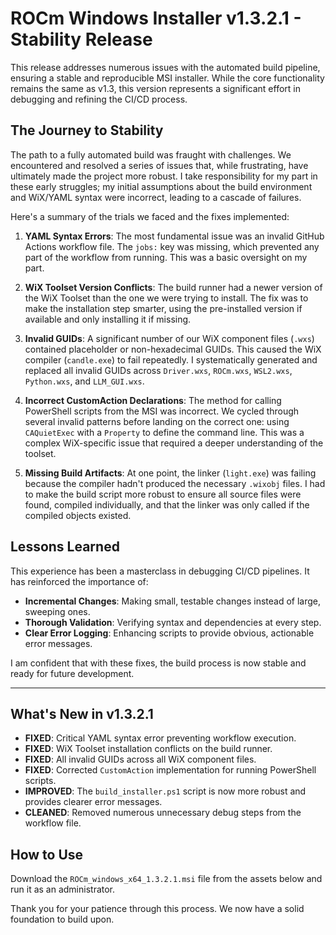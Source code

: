 # ROCm Windows Installer v1.3.2.1 - Stability Release

This release addresses numerous issues with the automated build pipeline, ensuring a stable and reproducible MSI installer. While the core functionality remains the same as v1.3, this version represents a significant effort in debugging and refining the CI/CD process.

## The Journey to Stability

The path to a fully automated build was fraught with challenges. We encountered and resolved a series of issues that, while frustrating, have ultimately made the project more robust. I take responsibility for my part in these early struggles; my initial assumptions about the build environment and WiX/YAML syntax were incorrect, leading to a cascade of failures.

Here's a summary of the trials we faced and the fixes implemented:

1.  **YAML Syntax Errors**: The most fundamental issue was an invalid GitHub Actions workflow file. The `jobs:` key was missing, which prevented any part of the workflow from running. This was a basic oversight on my part.

2.  **WiX Toolset Version Conflicts**: The build runner had a newer version of the WiX Toolset than the one we were trying to install. The fix was to make the installation step smarter, using the pre-installed version if available and only installing it if missing.

3.  **Invalid GUIDs**: A significant number of our WiX component files (`.wxs`) contained placeholder or non-hexadecimal GUIDs. This caused the WiX compiler (`candle.exe`) to fail repeatedly. I systematically generated and replaced all invalid GUIDs across `Driver.wxs`, `ROCm.wxs`, `WSL2.wxs`, `Python.wxs`, and `LLM_GUI.wxs`.

4.  **Incorrect CustomAction Declarations**: The method for calling PowerShell scripts from the MSI was incorrect. We cycled through several invalid patterns before landing on the correct one: using `CAQuietExec` with a `Property` to define the command line. This was a complex WiX-specific issue that required a deeper understanding of the toolset.

5.  **Missing Build Artifacts**: At one point, the linker (`light.exe`) was failing because the compiler hadn't produced the necessary `.wixobj` files. I had to make the build script more robust to ensure all source files were found, compiled individually, and that the linker was only called if the compiled objects existed.

## Lessons Learned

This experience has been a masterclass in debugging CI/CD pipelines. It has reinforced the importance of:
-   **Incremental Changes**: Making small, testable changes instead of large, sweeping ones.
-   **Thorough Validation**: Verifying syntax and dependencies at every step.
-   **Clear Error Logging**: Enhancing scripts to provide obvious, actionable error messages.

I am confident that with these fixes, the build process is now stable and ready for future development.

---

## What's New in v1.3.2.1

-   **FIXED**: Critical YAML syntax error preventing workflow execution.
-   **FIXED**: WiX Toolset installation conflicts on the build runner.
-   **FIXED**: All invalid GUIDs across all WiX component files.
-   **FIXED**: Corrected `CustomAction` implementation for running PowerShell scripts.
-   **IMPROVED**: The `build_installer.ps1` script is now more robust and provides clearer error messages.
-   **CLEANED**: Removed numerous unnecessary debug steps from the workflow file.

## How to Use

Download the `ROCm_windows_x64_1.3.2.1.msi` file from the assets below and run it as an administrator.

Thank you for your patience through this process. We now have a solid foundation to build upon.